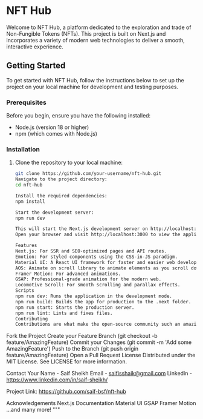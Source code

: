 # NFT Hub

Welcome to NFT Hub, a platform dedicated to the exploration and trade of Non-Fungible Tokens (NFTs). This project is built on Next.js and incorporates a variety of modern web technologies to deliver a smooth, interactive experience.

## Getting Started

To get started with NFT Hub, follow the instructions below to set up the project on your local machine for development and testing purposes.

### Prerequisites

Before you begin, ensure you have the following installed:

- Node.js (version 18 or higher)
- npm (which comes with Node.js)

### Installation

1. Clone the repository to your local machine:

   ```sh
   git clone https://github.com/your-username/nft-hub.git
   Navigate to the project directory:
   cd nft-hub

   Install the required dependencies:
   npm install

   Start the development server:
   npm run dev

   This will start the Next.js development server on http://localhost:3000.
   Open your browser and visit http://localhost:3000 to view the application.

   Features
   Next.js: For SSR and SEO-optimized pages and API routes.
   Emotion: For styled components using the CSS-in-JS paradigm.
   Material UI: A React UI framework for faster and easier web development.
   AOS: Animate on scroll library to animate elements as you scroll down the page.
   Framer Motion: For advanced animations.
   GSAP: Professional-grade animation for the modern web.
   Locomotive Scroll: For smooth scrolling and parallax effects.
   Scripts
   npm run dev: Runs the application in the development mode.
   npm run build: Builds the app for production to the .next folder.
   npm run start: Starts the production server.
   npm run lint: Lints and fixes files.
   Contributing
   Contributions are what make the open-source community such an amazing place to learn, inspire, and create. Any contributions you make are greatly appreciated.
   ```

Fork the Project
Create your Feature Branch (git checkout -b feature/AmazingFeature)
Commit your Changes (git commit -m 'Add some AmazingFeature')
Push to the Branch (git push origin feature/AmazingFeature)
Open a Pull Request
License
Distributed under the MIT License. See LICENSE for more information.

Contact
Your Name - Saif Sheikh
Email - saifisshaik@gmail.com
Linkedin - https://www.linkedin.com/in/saif-sheikh/

Project Link: https://github.com/saif-bsf/nft-hub

Acknowledgements
Next.js Documentation
Material UI
GSAP
Framer Motion
...and many more! """
